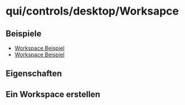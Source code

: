 # qui/controls/desktop/Worksapce

## Beispiele

+ [Workspace Beispiel](../examples/index.php?file=controls/desktop/workspace)
+ [Workspace Beispiel](../examples/index.php?file=controls/desktop/workspace_tasks)

## Eigenschaften


## Ein Workspace erstellen

